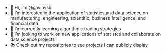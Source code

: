 - 👋 Hi, I’m @gavinvsb
- 👀 I’m interested in the application of statistics and data science on manufacturing, engineering, scientific, business intelligence, and financial data
- 🌱 I’m currently learning algorithmic trading strategies
- 💞️ I’m looking to work on new applications of statistcs and collaborate on data science projects
- 📚 Check out my repositories to see projects I can publicly display
